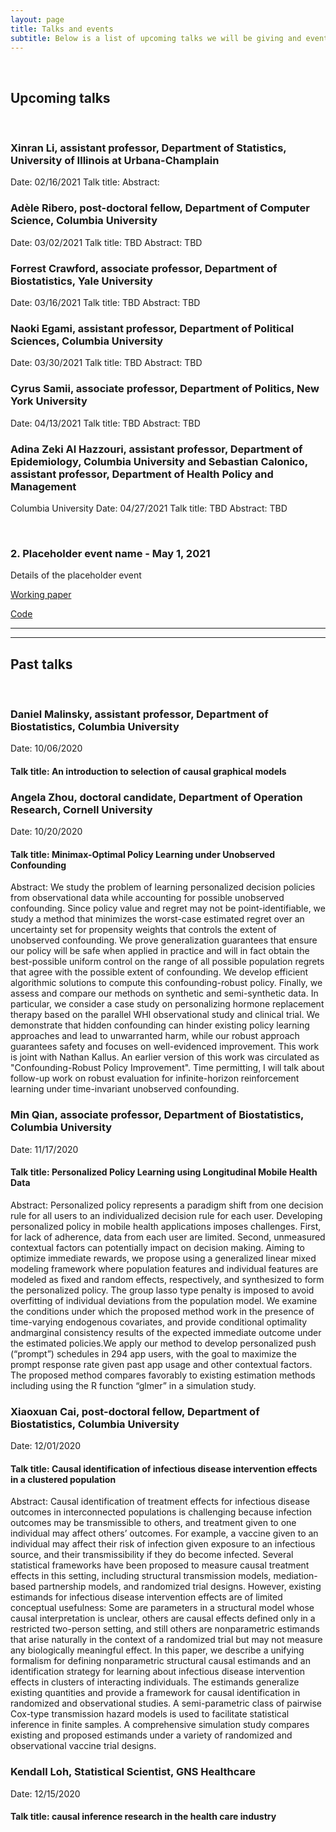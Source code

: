 ```yaml
---
layout: page
title: Talks and events
subtitle: Below is a list of upcoming talks we will be giving and events we will be attending
---
```

  <p>&nbsp;</p>

## Upcoming talks
  <p>&nbsp;</p>

### Xinran Li, assistant professor, Department of Statistics, University of Illinois at Urbana-Champlain
Date: 02/16/2021
Talk title:
Abstract:

### Adèle Ribero, post-doctoral fellow, Department of Computer Science, Columbia University
Date: 03/02/2021
Talk title: TBD
Abstract: TBD

### Forrest Crawford, associate professor, Department of Biostatistics, Yale University
Date: 03/16/2021
Talk title: TBD
Abstract: TBD

### Naoki Egami, assistant professor, Department of Political Sciences, Columbia University
Date: 03/30/2021
Talk title: TBD
Abstract: TBD

### Cyrus Samii, associate professor, Department of Politics, New York University
Date: 04/13/2021
Talk title: TBD
Abstract: TBD

### Adina Zeki Al Hazzouri, assistant professor, Department of Epidemiology, Columbia University and Sebastian Calonico, assistant professor, Department of Health Policy and Management
Columbia University
Date: 04/27/2021
Talk title: TBD
Abstract: TBD

  <p>&nbsp;</p>
  
### 2. Placeholder event name - May 1, 2021
Details of the placeholder event

[Working paper](www.nameoftheworkingpaper.com)

[Code](www.github.com)

---

<!-- ## Upcoming events a normal html comment-->
<!--  <p>&nbsp;</p>-->

<!-- ### 1. Society for Epidemiologic Research Annual Meeting - June 22-25, 2021-->
<!-- Kara, Ivan, Caleb, Daniel, and Linda will be attending SER this year in San Diego and are looking forward to meeting you!-->

<!-- [Working paper](www.nameoftheworkingpaper.com)-->

<!-- [Code](www.github.com)-->
<!--  <p>&nbsp;</p>-->

---

## Past talks
  <p>&nbsp;</p>

### Daniel Malinsky, assistant professor, Department of Biostatistics, Columbia University
Date: 10/06/2020
#### Talk title: An introduction to selection of causal graphical models

### Angela Zhou, doctoral candidate, Department of Operation Research, Cornell University
Date: 10/20/2020
#### Talk title: Minimax-Optimal Policy Learning under Unobserved Confounding
Abstract: We study the problem of learning personalized decision policies from observational data while accounting for possible unobserved confounding. Since policy value and regret may not be point-identifiable, we study a method that minimizes the worst-case estimated regret over an uncertainty set for propensity weights that controls the extent of unobserved confounding. We prove generalization guarantees that ensure our policy will be safe when applied in practice and will in fact obtain the best-possible uniform control on the range of all possible population regrets that agree with the possible extent of confounding. We develop efficient algorithmic solutions to compute this confounding-robust policy. Finally, we assess and compare our methods on synthetic and semi-synthetic data. In particular, we consider a case study on personalizing hormone replacement therapy based on the parallel WHI observational study and clinical trial. We demonstrate that hidden confounding can hinder existing policy learning approaches and lead to unwarranted harm, while our robust approach guarantees safety and focuses on well-evidenced improvement.
This work is joint with Nathan Kallus. An earlier version of this work was circulated as "Confounding-Robust Policy Improvement". 
Time permitting, I will talk about follow-up work on robust evaluation for infinite-horizon reinforcement learning under time-invariant unobserved confounding.

### Min Qian, associate professor, Department of Biostatistics, Columbia University
Date: 11/17/2020
#### Talk title: Personalized Policy Learning using Longitudinal Mobile Health Data
Abstract: Personalized policy represents a paradigm shift from one decision rule for all users to an individualized decision rule for each user. Developing personalized policy in mobile health applications imposes challenges. First, for lack of adherence, data from each user are limited. Second, unmeasured contextual factors can potentially impact on decision making. Aiming to optimize immediate rewards, we propose using a generalized linear mixed modeling framework where population features and individual features are modeled as fixed and random effects, respectively, and synthesized to form the personalized policy. The group lasso type penalty is imposed to avoid overfitting of individual deviations from the population model. We examine the conditions under which the proposed method work in the presence of time-varying endogenous covariates, and provide conditional optimality andmarginal consistency results of the expected immediate outcome under the estimated policies.We apply our method to develop personalized push (“prompt”) schedules in 294 app users, with the goal to maximize the prompt response rate given past app usage and other contextual factors. The proposed method compares favorably to existing estimation methods including using the R function “glmer” in a simulation study.

### Xiaoxuan Cai, post-doctoral fellow, Department of Biostatistics, Columbia University
Date: 12/01/2020
#### Talk title: Causal identification of infectious disease intervention effects in a clustered population
Abstract: Causal identification of treatment effects for infectious disease outcomes in interconnected populations is challenging because infection outcomes may be transmissible to others, and treatment given to one individual may affect others’ outcomes. For example, a vaccine given to an individual may affect their risk of infection given exposure to an infectious source, and their transmissibility if they do become infected. Several statistical frameworks have been proposed to measure causal treatment effects in this setting, including structural transmission models, mediation-based partnership models, and randomized trial designs. However, existing estimands for infectious disease intervention effects are of limited conceptual usefulness: Some are parameters in a structural model whose causal interpretation is unclear, others are causal effects defined only in a restricted two-person setting, and still others are nonparametric estimands that arise naturally in the context of a randomized trial but may not measure any biologically meaningful effect. In this paper, we describe a unifying formalism for defining nonparametric structural causal estimands and an identification strategy for learning about infectious disease intervention effects in clusters of interacting individuals. The estimands generalize existing quantities and provide a framework for causal identification in randomized and observational studies. A semi-parametric class of pairwise Cox-type transmission hazard models is used to facilitate statistical inference in finite samples. A comprehensive simulation study compares existing and proposed estimands under a variety of randomized and observational vaccine trial designs.

### Kendall Loh, Statistical Scientist, GNS Healthcare
Date: 12/15/2020
#### Talk title: causal inference research in the health care industry
